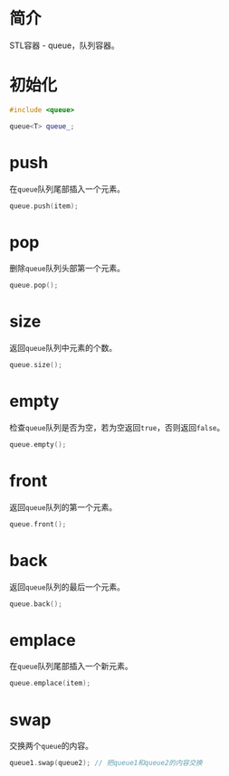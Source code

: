 # 简介

STL容器 - queue，队列容器。

# 初始化

```C++
#include <queue>

queue<T> queue_;
```

# push

在`queue`队列尾部插入一个元素。

```C++
queue.push(item);
```

# pop

删除`queue`队列头部第一个元素。

```C++
queue.pop();
```

# size

返回`queue`队列中元素的个数。

```C++
queue.size();
```

# empty

检查`queue`队列是否为空，若为空返回`true`，否则返回`false`。

```C++
queue.empty();
```

# front

返回`queue`队列的第一个元素。

```C++
queue.front();
```

# back

返回`queue`队列的最后一个元素。

```C++
queue.back();
```

# emplace

在`queue`队列尾部插入一个新元素。

```C++
queue.emplace(item);
```

# swap

交换两个`queue`的内容。

```C++
queue1.swap(queue2); // 把queue1和queue2的内容交换
```